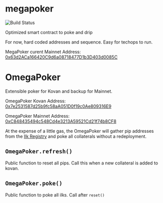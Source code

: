 # megapoker
![Build Status](https://github.com/makerdao/megapoker/actions/workflows/.github/workflows/tests.yaml/badge.svg?branch=master)

Optimized smart contract to poke and drip

For now, hard coded addresses and sequence. Easy for techops to run.

MegaPoker curent Mainnet Address: [0x63d2ACa166420C9d6a08718477D1b3D403d0085C](https://etherscan.io/address/0x63d2ACa166420C9d6a08718477D1b3D403d0085C#code)

# OmegaPoker

Extensible poker for Kovan and backup for Mainnet.

OmegaPoker Kovan Address: [0x7e2531587d25b9fc58aA051D0f19c0Ae809316E9](https://kovan.etherscan.io/address/0x7e2531587d25b9fc58aa051d0f19c0ae809316e9#code)

OmegaPoker Mainnet Address: [0xC848435494c548Cd4e3213A59521Cd21f74b8CF8](https://etherscan.io/address/0xC848435494c548Cd4e3213A59521Cd21f74b8CF8#code)

At the expense of a little gas, the OmegaPoker will gather pip addresses from the [Ilk Registry](https://github.com/makerdao/ilk-registry) and poke all collaterals without a redeployment.

## `OmegaPoker.refresh()`

Public function to reset all pips. Call this when a new collateral is added to kovan.

## `OmegaPoker.poke()`

Public function to poke all ilks. Call after `reset()`
